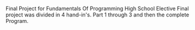Final Project for Fundamentals Of Programming High School Elective
Final project was divided in 4 hand-in's. Part 1 through 3 and then the complete Program.
